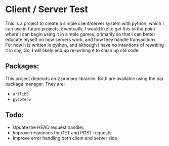 Client / Server Test
===

This is a project to create a simple client/server system with python, 
which I can use in future projects. Eventually, I would like to get this 
to the point where I can begin using it in simple games, primarily so that
I can better educate myself on how servers work, and how they handle 
transactions. For now it is written in python, and although I have no 
intentions of rewriting it in say, Go, I will likely end up re-writing it
to clean up old code.

Packages:
---

This project depends on 2 primary libraries. Both are available using 
the pip package manager. They are:

 * `urllib3`
 * `pydotenv`

Todo:
---

 * Update the HEAD request handler.
 * Improve responses for GET and POST requests.
 * Improve error handling both client and server side.
